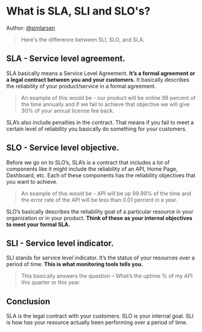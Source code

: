 # What is SLA, SLI and SLO's?

Author: [@simlarsen](https://www.github.com/simlarsen)

> Here's the difference between SLI, SLO, and SLA. 

## SLA - Service level agreement.

SLA basically means a Service Level Agreement. **It’s a formal agreement or a legal contract between you and your customers.** It basically describes the reliability of your product/service in a formal agreement.

> An example of this would be - our product will be online 99 percent of the time annually and if we fail to achieve that objective we will give 30% of your annual license fee back.

SLA’s also include penalties in the contract. That means if you fail to meet a certain level of reliability you basically do something for your customers.

## SLO - Service level objective.
Before we go on to SLO’s, SLA’s is a contract that includes a lot of components like it might include the reliability of an API, Home Page, Dashboard, etc. Each of these components has the reliability objectives that you want to achieve.

> An example of this would be - API will be up 99.99% of the time and the error rate of the API will be less than 0.01 percent in a year.

SLO’s basically describes the reliability goal of a particular resource in your organization or in your product. **Think of these as your internal objectives to meet your formal SLA.**

## SLI - Service level indicator.
SLI stands for service level indicator. It’s the status of your resources over a period of time. **This is what monitoring tools tells you.**

> This basically answers the question – What’s the uptime % of my API this quarter or this year.

## Conclusion

SLA is the legal contract with your customers. SLO is your internal goal. SLI is how has your resource actually been performing over a period of time.
